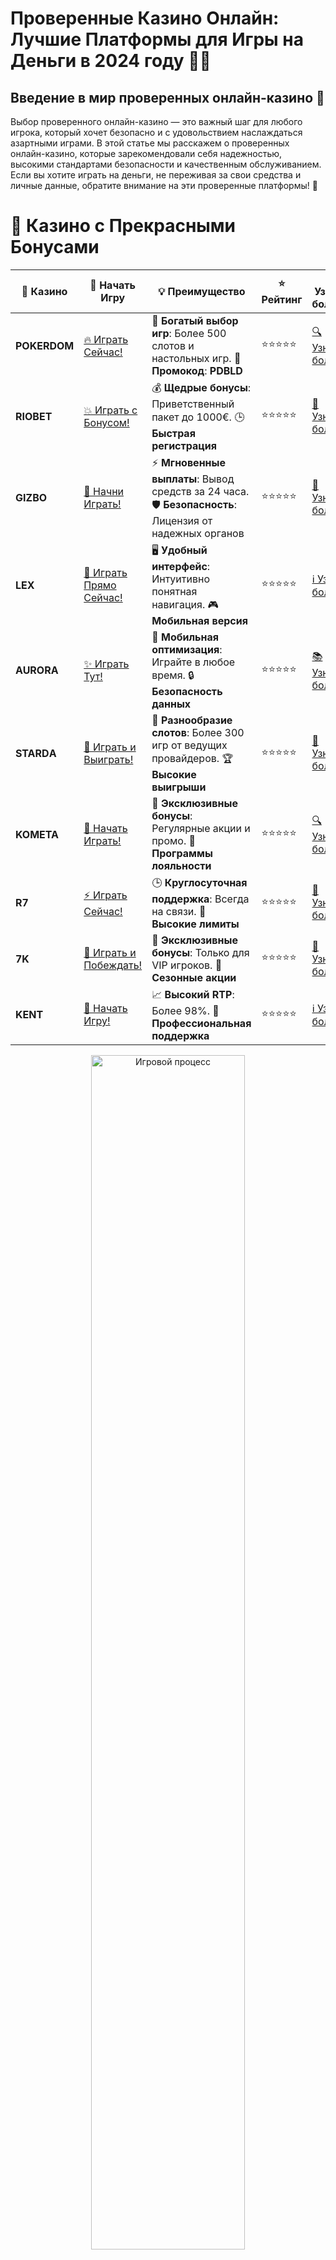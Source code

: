 # **Проверенные Казино Онлайн: Лучшие Платформы для Игры на Деньги в 2024 году** 🎰💥

## Введение в мир проверенных онлайн-казино 🌟

Выбор проверенного онлайн-казино — это важный шаг для любого игрока, который хочет безопасно и с удовольствием наслаждаться азартными играми. В этой статье мы расскажем о проверенных онлайн-казино, которые зарекомендовали себя надежностью, высокими стандартами безопасности и качественным обслуживанием. Если вы хотите играть на деньги, не переживая за свои средства и личные данные, обратите внимание на эти проверенные платформы! 🎉

# 🌟 Казино с Прекрасными Бонусами

| 🎲 **Казино** | 🔗 **Начать Игру** | 💡 **Преимущество** | ⭐ **Рейтинг** | 🔗 **Узнать больше** | 🆕 **Новая информация** |
|--------------|---------------------|---------------------|----------------|----------------------|-------------------------|
| **POKERDOM**  | [🔥 Играть Сейчас!](https://brandplay.link/4k77v2yx) | 🎉 **Богатый выбор игр**: Более 500 слотов и настольных игр. 🎁 **Промокод**: **PDBLD** | ⭐⭐⭐⭐⭐ | [🔍 Узнать больше](https://brandplay.link/4k77v2yx) | 🏆 **Победители турниров** получают эксклюзивные подарки! |
| **RIOBET**    | [💥 Играть с Бонусом!](https://brandplay.link/7xBLTPyj) | 💰 **Щедрые бонусы**: Приветственный пакет до 1000€. 🕒 **Быстрая регистрация** | ⭐⭐⭐⭐⭐ | [📖 Узнать больше](https://brandplay.link/7xBLTPyj) | 💬 **Поддержка 24/7** для комфортной игры в любое время! |
| **GIZBO**     | [🚀 Начни Играть!](https://brandplay.link/bprXw4YV) | ⚡ **Мгновенные выплаты**: Вывод средств за 24 часа. 🛡️ **Безопасность**: Лицензия от надежных органов | ⭐⭐⭐⭐⭐ | [📝 Узнать больше](https://brandplay.link/bprXw4YV) | 🔒 **SSL-шифрование** для максимальной безопасности данных игроков. |
| **LEX**       | [💎 Играть Прямо Сейчас!](https://brandplay.link/zW4hdDFV) | 🖥️ **Удобный интерфейс**: Интуитивно понятная навигация. 🎮 **Мобильная версия** | ⭐⭐⭐⭐⭐ | [ℹ️ Узнать больше](https://brandplay.link/zW4hdDFV) | 📱 **Поддержка всех мобильных устройств** для удобства игры в любом месте. |
| **AURORA**    | [✨ Играть Тут!](https://10trafic-stat2.com/click/668546556bcc6313411604bd/6766/13032/subaccount) | 📱 **Мобильная оптимизация**: Играйте в любое время. 🔒 **Безопасность данных** | ⭐⭐⭐⭐⭐ | [📚 Узнать больше](https://10trafic-stat2.com/click/668546556bcc6313411604bd/6766/13032/subaccount) | 🌍 **Международная лицензия** на деятельность в разных странах. |
| **STARDА**    | [🎉 Играть и Выиграть!](https://brandplay.link/fB7xwRFL) | 🎰 **Разнообразие слотов**: Более 300 игр от ведущих провайдеров. 🏆 **Высокие выигрыши** | ⭐⭐⭐⭐⭐ | [🔎 Узнать больше](https://brandplay.link/fB7xwRFL) | 🎉 **Ежемесячные турниры** с крупными призами! |
| **KOMETA**    | [🎁 Начать Играть!](https://brandplay.link/8ZymQJV8) | 🎁 **Эксклюзивные бонусы**: Регулярные акции и промо. 🔄 **Программы лояльности** | ⭐⭐⭐⭐⭐ | [🔍 Узнать больше](https://brandplay.link/8ZymQJV8) | 🌟 **Персонализированные предложения** для долгосрочных игроков. |
| **R7**        | [⚡ Играть Сейчас!](https://brandplay.link/bMd3Yjsw) | 🕒 **Круглосуточная поддержка**: Всегда на связи. 💸 **Высокие лимиты** | ⭐⭐⭐⭐⭐ | [📖 Узнать больше](https://brandplay.link/bMd3Yjsw) | 🎯 **Рейтинг игроков** для лучших участников. |
| **7K**        | [🎯 Играть и Побеждать!](https://brandplay.link/BvQyFShp) | 🌟 **Эксклюзивные бонусы**: Только для VIP игроков. 🎉 **Сезонные акции** | ⭐⭐⭐⭐⭐ | [📝 Узнать больше](https://brandplay.link/BvQyFShp) | 🥇 **Особые привилегии** для постоянных игроков. |
| **KENT**      | [🔑 Начать Игру!](https://brandplay.link/Fv2WP3js) | 📈 **Высокий RTP**: Более 98%. 💼 **Профессиональная поддержка** | ⭐⭐⭐⭐⭐ | [ℹ️ Узнать больше](https://brandplay.link/Fv2WP3js) | 💬 **Поддержка на нескольких языках** для удобства игроков. |

<div align="center"> <img src="https://i.pinimg.com/originals/1d/b3/25/1db325483acbe642c6d4e6fdd73a4988.gif" alt="Игровой процесс" width="70%"> </div>
---

# 🚀 Быстрые Выигрыши и Поддержка

| 🎲 **Казино** | 🔗 **Начать Игру** | 💡 **Преимущество** | ⭐ **Рейтинг** | 🔗 **Узнать больше** | 🆕 **Новая информация** |
|--------------|---------------------|---------------------|----------------|----------------------|-------------------------|
| **GAMA**      | [🎯 Играть Прямо Сейчас!](https://brandplay.link/j6NMKsDz) | 🔍 **Интуитивный интерфейс**: Легкость использования. 🏅 **Престижные турниры** | ⭐⭐⭐⭐☆ | [🔎 Узнать больше](https://brandplay.link/j6NMKsDz) | 🏆 **Турниры с большими призами** каждый месяц. |
| **ONION**     | [💥 Играть и Выигрывать!](https://brandplay.link/zBGRVpQ9) | 🤑 **Низкие ставки**: Идеально для начинающих. 🔄 **Быстрые выводы** | ⭐⭐⭐⭐☆ | [🔍 Узнать больше](https://brandplay.link/zBGRVpQ9) | 🎮 **Казино для новичков** с простыми правилами. |
| **ЧЕМПИОН**   | [🏅 Играть в Турнире!](https://temon-gter.cfd/go/lRq?p80412p304504pcc44t17455) | 🏅 **Лояльная программа**: Награды за активность. 🎁 **Ежемесячные бонусы** | ⭐⭐⭐⭐☆ | [📖 Узнать больше](https://temon-gter.cfd/go/lRq?p80412p304504pcc44t17455) | 🥇 **Турниры и лояльность** — каждый шаг вознаграждается. |
| **VAVADA**    | [🚀 Играть Без Ожидания!](https://vavadapartner.pro/?promo=ea5c9275-6854-4505-94fc-95ab18221945-linkb2) | 🚀 **Быстрая регистрация**: Начните играть мгновенно. 🔐 **Безопасные транзакции** | ⭐⭐⭐⭐☆ | [📝 Узнать больше](https://vavadapartner.pro/?promo=ea5c9275-6854-4505-94fc-95ab18221945-linkb2) | 🏆 **Программа для новых игроков** с бонусами за регистрацию. |
| **FRIENDS**   | [🎉 Играть и Развлекаться!](https://gofriends.mba/linkb2) | 🤝 **Социальные игры**: Играйте с друзьями. 🌐 **Мультиплатформенность** | ⭐⭐⭐⭐☆ | [ℹ️ Узнать больше](https://gofriends.mba/linkb2) | 🎮 **Играйте с друзьями** и зарабатывайте бонусы за совместные действия. |
| **1WIN**      | [⚡ Играть и Выигрывать!](https://brandplay.link/smXVpBbG) | 🏆 **Спортивные ставки**: Широкий выбор видов спорта. 💵 **Высокие коэффициенты** | ⭐⭐⭐⭐☆ | [📚 Узнать больше](https://brandplay.link/smXVpBbG) | ⚽ **Бонусы на спортивные ставки** для активных игроков. |
| **DRIP**      | [💥 Играть Сразу!](https://drp-ircp01.com/c07e6a3db) | 🌐 **Инновационные игры**: Новейшие игровые технологии. 🛡️ **Высокая безопасность** | ⭐⭐⭐⭐☆ | [🔎 Узнать больше](https://drp-ircp01.com/c07e6a3db) | 🔧 **Инновационные функции** для удобства игры. |
| **JOYCASINO** | [🎰 Играть И Побеждать!](https://rpc30.call2me.pro/?/ru/registration?apkpop=0&partner=p24970p3291217pc98f) | 🎁 **Приятные бонусы**: Ежедневные акции и подарки. 🕹️ **Разнообразие игр** | ⭐⭐⭐⭐☆ | [🔍 Узнать больше](https://rpc30.call2me.pro/?/ru/registration?apkpop=0&partner=p24970p3291217pc98f) | 🎉 **Щедрые фриспины** для новых игроков. |
| **PLAYFORTUNA** | [🔥 Играть С Бонусом!](https://fortunapromo.net/alt/playfortuna/registration?0dc4a9362a71feb7e3f165fb8e766f70) | 🎉 **Регулярные акции**: Бонусы, фриспины и многое другое. 🏅 **Турниры** | ⭐⭐⭐⭐☆ | [📚 Узнать больше](https://fortunapromo.net/alt/playfortuna/registration?0dc4a9362a71feb7e3f165fb8e766f70) | 🎯 **Выгодные предложения** на популярные игры. |
| **SYKAA**     | [💸 Играть Сейчас!](https://s-two-way.com/?source=linkb2&pid=30697) | 💸 **Доступные ставки**: Идеально для новичков. 🎁 **Щедрые бонусы** | ⭐⭐⭐⭐☆ | [🔍 Узнать больше](https://s-two-way.com/?source=linkb2&pid=30697) | 💥 **Акции с большими бонусами** для новичков и опытных игроков. |

<div align="center"> <img src="https://schaeffers-cdn.s3.amazonaws.com/images/default-source/schaeffers-cdn-images/default-images/sectors/bigstock-casino-gambling-concept-with-f-369012793.jpg?sfvrsn=493ad806_4" alt="Игровой процесс" width="70%"> </div>
---

# 💸 Казино с Привлекательными Программами Лояльности

| 🎲 **Казино** | 🔗 **Начать Игру** | 💡 **Преимущество** | ⭐ **Рейтинг** | 🔗 **Узнать больше** | 🆕 **Новая информация** |
|--------------|---------------------|---------------------|----------------|----------------------|-------------------------|
| **KOMETA**    | [🎯 Начни Играть!](https://brandplay.link/8ZymQJV8) | 🎁 **Эксклюзивные бонусы**: Регулярные акции и промо. 🔄 **Программы лояльности** | ⭐⭐⭐⭐⭐ | [🔍 Узнать больше](https://brandplay.link/8ZymQJV8) | 🌟 **Персонализированные предложения** для долгосрочных игроков. |
| **1Xslots**   | [🏅 Играть Прямо Сейчас!](https://brandplay.link/hSB1khtr) | 🎉 **Множество акций**: Еженедельные бонусы и турниры. 🛡️ **Безопасность** | ⭐⭐⭐⭐⭐ | [📚 Узнать больше](https://brandplay.link/hSB1khtr) | 🏅 **Награды за активность**: участники программы лояльности получают специальные привилегии. |
| **R7**        | [🚀 Играть Сейчас!](https://brandplay.link/bMd3Yjsw) | 🕒 **Круглосуточная поддержка**: Всегда на связи. 💸 **Высокие лимиты** | ⭐⭐⭐⭐⭐ | [📖 Узнать больше](https://brandplay.link/bMd3Yjsw) | 💬 **VIP-поддержка** для постоянных игроков с приоритетом. |

<div align="center"> <img src="https://i.pinimg.com/originals/1d/b3/25/1db325483acbe642c6d4e6fdd73a4988.gif" alt="Игровой процесс" width="70%"> </div>
---

---

## Как выбрать проверенное онлайн-казино? 🤔

Чтобы выбрать надежное казино, стоит учитывать несколько важных критериев:

1. **Лицензия и безопасность** 🔒: Прежде всего, казино должно иметь действующую лицензию от признанных регуляторов (Curacao, MGA, UKGC). Это гарантирует защиту ваших данных и средств.
2. **Репутация и отзывы игроков** 💬: Прочитайте отзывы других игроков, чтобы узнать об опыте работы с казино. Проверенные платформы обычно имеют положительные отзывы.
3. **Выбор игр и бонусов** 🎮: Хорошие казино предлагают широкий выбор игр от проверенных провайдеров, а также щедрые бонусы, включая бездепозитные предложения и фриспины.
4. **Методы депозитов и выводов** 💳: Убедитесь, что казино предоставляет безопасные и быстрые способы ввода и вывода средств, такие как банковские карты, электронные кошельки и криптовалюты.

---

## Проверенные онлайн-казино 2024 года 🎰

### 1. **Pokerdom** 🏆

- **Лицензия**: Curacao
- **Особенности**: **Pokerdom** — это одно из самых проверенных казино, которое предлагает большой выбор слотов, настольных игр и покера. Казино гарантирует безопасность своих пользователей и быстрые выплаты.

#### Преимущества:
- Высокий RTP на слоты.
- Щедрые бонусы для новых игроков.
- Быстрые и безопасные выводы.

---

### 2. **Riobet** 💎

- **Лицензия**: Malta Gaming Authority
- **Особенности**: **Riobet** — это проверенная платформа с богатым выбором игр, включая слоты, настольные игры и живое казино. Казино также регулярно проводит акции и предлагает бонусы для новых и постоянных игроков.

#### Преимущества:
- Множество бонусов и акций.
- Высокий уровень безопасности и поддержки.
- Быстрые выплаты через популярные методы.

---

### 3. **Gizbo** 🎉

- **Лицензия**: UK Gambling Commission
- **Особенности**: **Gizbo** — это казино, которое уделяет особое внимание безопасности и прозрачности. Оно предлагает разнообразие игр и бонусов, а также быстрые способы вывода средств.

#### Преимущества:
- Простота в использовании и интуитивно понятный интерфейс.
- Щедрые бонусы и фриспины для новых игроков.
- Прекрасная поддержка клиентов.

---

### 4. **LEX** ✨

- **Лицензия**: Curacao eGaming
- **Особенности**: **LEX** — это проверенная платформа с отличной репутацией и разнообразием игр. Казино предлагает отличные бонусы, включая фриспины и бонусы на депозит.

#### Преимущества:
- Простой интерфейс и удобная регистрация.
- Регулярные бонусы и акции.
- Быстрые и безопасные способы вывода средств.

---

### 5. **Aurora** 🌟

- **Лицензия**: Malta Gaming Authority
- **Особенности**: **Aurora** — это платформа, которая тщательно соблюдает требования безопасности и регулярно обновляет свои игры и бонусы.

#### Преимущества:
- Надежность и прозрачность.
- Частые акции и бонусы на депозит.
- Большой выбор игр и слотов от лучших провайдеров.

---

### 6. **Starda** 🌟

- **Лицензия**: Curacao eGaming
- **Особенности**: **Starda** — это проверенная онлайн-платформа, которая предлагает качественные игры и щедрые бонусы для новых игроков.

#### Преимущества:
- Легкая регистрация и быстрая верификация.
- Отличная мобильная версия.
- Множество способов оплаты и быстрые выводы.

---

### 7. **Kometa** 🚀

- **Лицензия**: Curacao
- **Особенности**: **Kometa** — это одно из лучших проверенных казино, предлагающее надежные способы вывода средств и большой выбор игр.

#### Преимущества:
- Регулярные бонусы и акции.
- Отличная поддержка клиентов.
- Безопасные и быстрые выплаты.

---

### 8. **R7** 🎰

- **Лицензия**: Malta Gaming Authority
- **Особенности**: **R7** — это проверенная платформа с множеством интересных игр и выгодных бонусов для новичков и постоянных игроков.

#### Преимущества:
- Простота в использовании и хорошая мобильная версия.
- Регулярные акции и бонусы для лояльных игроков.
- Быстрые и безопасные выводы средств.

---

### 9. **7K** 🔥

- **Лицензия**: Curacao eGaming
- **Особенности**: **7K** — это проверенная онлайн-платформа, предлагающая разнообразие игр и бонусов.

#### Преимущества:
- Отличная поддержка клиентов.
- Множество бонусных предложений.
- Быстрые и безопасные выводы.

---

### 10. **Kent** 💎

- **Лицензия**: Curacao
- **Особенности**: **Kent** — это популярное проверенное казино, которое предлагает широкий выбор игр и отличные бонусы для новых игроков.

#### Преимущества:
- Удобный интерфейс и простота в использовании.
- Частые бонусы и акции.
- Разнообразие методов оплаты и быстрые выводы.

---

## Заключение: Проверенные онлайн-казино 2024 года 💰

В этом обзоре мы рассказали о **проверенных онлайн-казино** 2024 года, которые гарантируют безопасность, честность и отличные условия для игры на деньги. Выбирайте казино с лицензией, хорошими отзывами и щедрыми бонусами, чтобы играть с уверенностью и получать удовольствие от игрового процесса!

---

## Часто задаваемые вопросы (FAQ) ❓📚

### 1. Как выбрать проверенное онлайн-казино? 🎰

Выбирайте казино с лицензией от авторитетных регуляторов, такими как Curacao или MGA, с положительными отзывами игроков и широким выбором игр.

### 2. Какие бонусы предлагаются в проверенных казино? 🎁

Проверенные казино часто предлагают бездепозитные бонусы, бонусы на депозит и бесплатные вращения для новых игроков.

### 3. Где можно играть в проверенные онлайн-казино? 🔒

Попробуйте такие платформы, как **Pokerdom**, **Riobet**, **Gizbo**, **LEX**, **Aurora** и другие проверенные казино.

---

Выбирайте **проверенные онлайн-казино** для безопасной и увлекательной игры на деньги с отличными бонусами и возможностью выигрыша! 🎰💎
